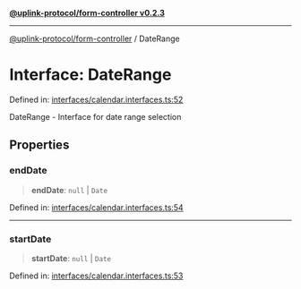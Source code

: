 [**@uplink-protocol/form-controller v0.2.3**](../README.md)

***

[@uplink-protocol/form-controller](../globals.md) / DateRange

# Interface: DateRange

Defined in: [interfaces/calendar.interfaces.ts:52](https://github.com/jmkcoder/uplink-protocol-calendar/blob/b9b5d949a141a189c8cea12210e36bb76f18ad06/src/interfaces/calendar.interfaces.ts#L52)

DateRange - Interface for date range selection

## Properties

### endDate

> **endDate**: `null` \| `Date`

Defined in: [interfaces/calendar.interfaces.ts:54](https://github.com/jmkcoder/uplink-protocol-calendar/blob/b9b5d949a141a189c8cea12210e36bb76f18ad06/src/interfaces/calendar.interfaces.ts#L54)

***

### startDate

> **startDate**: `null` \| `Date`

Defined in: [interfaces/calendar.interfaces.ts:53](https://github.com/jmkcoder/uplink-protocol-calendar/blob/b9b5d949a141a189c8cea12210e36bb76f18ad06/src/interfaces/calendar.interfaces.ts#L53)

